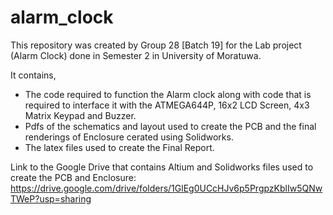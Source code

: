 # alarm_clock
This repository was created by Group 28 [Batch 19] for the Lab project (Alarm Clock) done in Semester 2 in University of Moratuwa.

It contains,
- The code required to function the Alarm clock along with code that is required to interface it with the ATMEGA644P, 16x2 LCD Screen, 4x3 Matrix Keypad and Buzzer.
- Pdfs of the schematics and layout used to create the PCB and the final renderings of Enclosure cerated using Solidworks.
- The latex files used to create the Final Report.

Link to the Google Drive that contains Altium and Solidworks files used to create the PCB and Enclosure: https://drive.google.com/drive/folders/1GlEg0UCcHJv6p5PrgpzKblIw5QNwTWeP?usp=sharing


